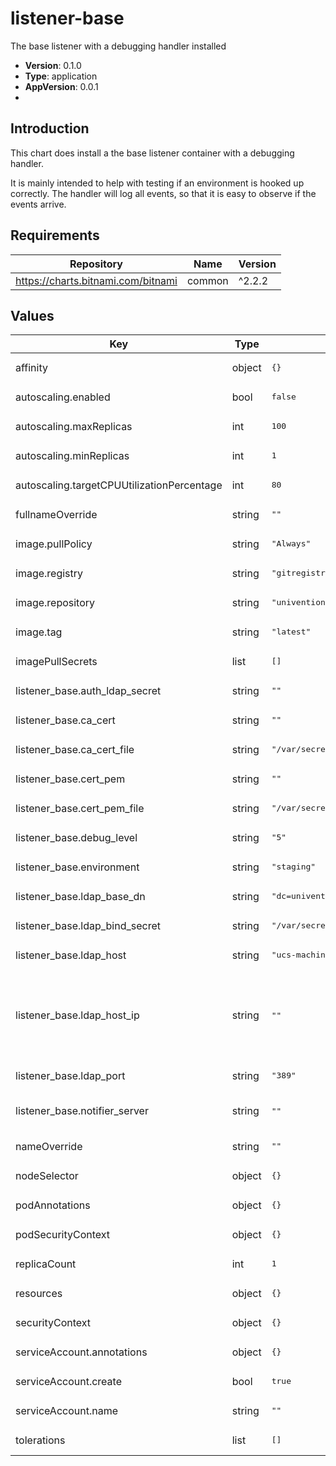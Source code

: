 # listener-base

The base listener with a debugging handler installed

- **Version**: 0.1.0
- **Type**: application
- **AppVersion**: 0.0.1
-

## Introduction

This chart does install a the base listener container with a debugging handler.

It is mainly intended to help with testing if an environment is hooked up
correctly. The handler will log all events, so that it is easy to observe if the
events arrive.

## Requirements

| Repository | Name | Version |
|------------|------|---------|
| https://charts.bitnami.com/bitnami | common | ^2.2.2 |

## Values

<table>
	<thead>
		<th>Key</th>
		<th>Type</th>
		<th>Default</th>
		<th>Description</th>
	</thead>
	<tbody>
		<tr>
			<td>affinity</td>
			<td>object</td>
			<td><pre lang="json">
{}
</pre>
</td>
			<td></td>
		</tr>
		<tr>
			<td>autoscaling.enabled</td>
			<td>bool</td>
			<td><pre lang="json">
false
</pre>
</td>
			<td></td>
		</tr>
		<tr>
			<td>autoscaling.maxReplicas</td>
			<td>int</td>
			<td><pre lang="json">
100
</pre>
</td>
			<td></td>
		</tr>
		<tr>
			<td>autoscaling.minReplicas</td>
			<td>int</td>
			<td><pre lang="json">
1
</pre>
</td>
			<td></td>
		</tr>
		<tr>
			<td>autoscaling.targetCPUUtilizationPercentage</td>
			<td>int</td>
			<td><pre lang="json">
80
</pre>
</td>
			<td></td>
		</tr>
		<tr>
			<td>fullnameOverride</td>
			<td>string</td>
			<td><pre lang="json">
""
</pre>
</td>
			<td></td>
		</tr>
		<tr>
			<td>image.pullPolicy</td>
			<td>string</td>
			<td><pre lang="json">
"Always"
</pre>
</td>
			<td></td>
		</tr>
		<tr>
			<td>image.registry</td>
			<td>string</td>
			<td><pre lang="json">
"gitregistry.knut.univention.de"
</pre>
</td>
			<td></td>
		</tr>
		<tr>
			<td>image.repository</td>
			<td>string</td>
			<td><pre lang="json">
"univention/customers/dataport/upx/container-listener-base/listener-base-debug"
</pre>
</td>
			<td></td>
		</tr>
		<tr>
			<td>image.tag</td>
			<td>string</td>
			<td><pre lang="json">
"latest"
</pre>
</td>
			<td></td>
		</tr>
		<tr>
			<td>imagePullSecrets</td>
			<td>list</td>
			<td><pre lang="json">
[]
</pre>
</td>
			<td></td>
		</tr>
		<tr>
			<td>listener_base.auth_ldap_secret</td>
			<td>string</td>
			<td><pre lang="json">
""
</pre>
</td>
			<td></td>
		</tr>
		<tr>
			<td>listener_base.ca_cert</td>
			<td>string</td>
			<td><pre lang="json">
""
</pre>
</td>
			<td></td>
		</tr>
		<tr>
			<td>listener_base.ca_cert_file</td>
			<td>string</td>
			<td><pre lang="json">
"/var/secrets/ca_cert"
</pre>
</td>
			<td></td>
		</tr>
		<tr>
			<td>listener_base.cert_pem</td>
			<td>string</td>
			<td><pre lang="json">
""
</pre>
</td>
			<td></td>
		</tr>
		<tr>
			<td>listener_base.cert_pem_file</td>
			<td>string</td>
			<td><pre lang="json">
"/var/secrets/cert_pem"
</pre>
</td>
			<td></td>
		</tr>
		<tr>
			<td>listener_base.debug_level</td>
			<td>string</td>
			<td><pre lang="json">
"5"
</pre>
</td>
			<td></td>
		</tr>
		<tr>
			<td>listener_base.environment</td>
			<td>string</td>
			<td><pre lang="json">
"staging"
</pre>
</td>
			<td></td>
		</tr>
		<tr>
			<td>listener_base.ldap_base_dn</td>
			<td>string</td>
			<td><pre lang="json">
"dc=univention,dc=intranet"
</pre>
</td>
			<td></td>
		</tr>
		<tr>
			<td>listener_base.ldap_bind_secret</td>
			<td>string</td>
			<td><pre lang="json">
"/var/secrets/ldap_secret"
</pre>
</td>
			<td></td>
		</tr>
		<tr>
			<td>listener_base.ldap_host</td>
			<td>string</td>
			<td><pre lang="json">
"ucs-machine"
</pre>
</td>
			<td></td>
		</tr>
		<tr>
			<td>listener_base.ldap_host_ip</td>
			<td>string</td>
			<td><pre lang="json">
""
</pre>
</td>
			<td>Will add a mapping from "ldap_host" to "ldap_host_ip" into "/etc/hosts" if set</td>
		</tr>
		<tr>
			<td>listener_base.ldap_port</td>
			<td>string</td>
			<td><pre lang="json">
"389"
</pre>
</td>
			<td></td>
		</tr>
		<tr>
			<td>listener_base.notifier_server</td>
			<td>string</td>
			<td><pre lang="json">
""
</pre>
</td>
			<td>Defaults to "ldap_host" if not set.</td>
		</tr>
		<tr>
			<td>nameOverride</td>
			<td>string</td>
			<td><pre lang="json">
""
</pre>
</td>
			<td></td>
		</tr>
		<tr>
			<td>nodeSelector</td>
			<td>object</td>
			<td><pre lang="json">
{}
</pre>
</td>
			<td></td>
		</tr>
		<tr>
			<td>podAnnotations</td>
			<td>object</td>
			<td><pre lang="json">
{}
</pre>
</td>
			<td></td>
		</tr>
		<tr>
			<td>podSecurityContext</td>
			<td>object</td>
			<td><pre lang="json">
{}
</pre>
</td>
			<td></td>
		</tr>
		<tr>
			<td>replicaCount</td>
			<td>int</td>
			<td><pre lang="json">
1
</pre>
</td>
			<td></td>
		</tr>
		<tr>
			<td>resources</td>
			<td>object</td>
			<td><pre lang="json">
{}
</pre>
</td>
			<td></td>
		</tr>
		<tr>
			<td>securityContext</td>
			<td>object</td>
			<td><pre lang="json">
{}
</pre>
</td>
			<td></td>
		</tr>
		<tr>
			<td>serviceAccount.annotations</td>
			<td>object</td>
			<td><pre lang="json">
{}
</pre>
</td>
			<td></td>
		</tr>
		<tr>
			<td>serviceAccount.create</td>
			<td>bool</td>
			<td><pre lang="json">
true
</pre>
</td>
			<td></td>
		</tr>
		<tr>
			<td>serviceAccount.name</td>
			<td>string</td>
			<td><pre lang="json">
""
</pre>
</td>
			<td></td>
		</tr>
		<tr>
			<td>tolerations</td>
			<td>list</td>
			<td><pre lang="json">
[]
</pre>
</td>
			<td></td>
		</tr>
	</tbody>
</table>

